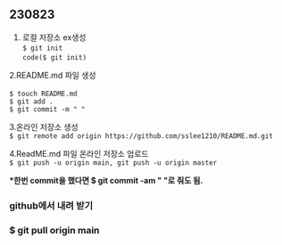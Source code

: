 ## 230823 ##
1. 로컬 저장소 ex생성<br>
`$ git init`<br>
`code($ git init)`<br>


2.README.md 파일 생성<br><br>
`$ touch README.md`<br>
`$ git add .`<br>
`$ git commit -m " "`<br>

3.온라인 저장소 생성<br>
`$ git remote add origin https://github.com/sslee1210/README.md.git`<br>

4.ReadME.md 파일 온라인 저장소 업로드<br>
`$ git push -u origin main, git push -u origin master`<br>

<b>*한번 commit을 했다면 $ git commit -am " "로 줘도 됨.<br></b>

### github에서 내려 받기 ###

### $ git pull origin main ###
